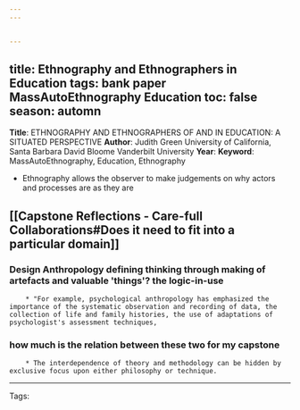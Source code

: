 ```yaml
---
---


---
```

title: Ethnography and Ethnographers in Education
tags: bank paper MassAutoEthnography Education
toc: false
season: automn
---


**Title**: ETHNOGRAPHY AND ETHNOGRAPHERS OF AND IN EDUCATION: A SITUATED PERSPECTIVE
**Author**:
Judith Green
University of California, Santa Barbara
David Bloome
Vanderbilt University
**Year**:
**Keyword**: MassAutoEthnography, Education, Ethnography


* Ethnography allows the observer to make judgements on why actors and processes are as they are

## [[Capstone Reflections - Care-full Collaborations#Does it need to fit into a particular domain]]
### Design Anthropology defining thinking through making of artefacts and valuable 'things'? the logic-in-use
		* "For example, psychological anthropology has emphasized the importance of the systematic observation and recording of data, the collection of life and family histories, the use of adaptations of psychologist's assessment techniques,
### how much is the relation between these two for my capstone
		* The interdependence of theory and methodology can be hidden by exclusive focus upon either philosophy or technique.


----------------
Tags: